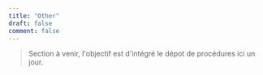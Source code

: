 ```yaml
---
title: "Other"
draft: false
comment: false
---
```


> Section à venir, l'objectif est d'intégré le dépot de procédures ici un jour.